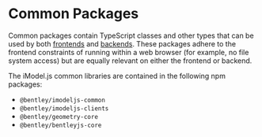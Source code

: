 # Common Packages

Common packages contain TypeScript classes and other types that can be used by both [frontends](../frontend/index.md) and [backends](../backend/index.md).
These packages adhere to the frontend constraints of running within a web browser (for example, no file system access) but are equally relevant on either the frontend or backend.

The iModel.js common libraries are contained in the following npm packages:

* `@bentley/imodeljs-common`
* `@bentley/imodeljs-clients`
* `@bentley/geometry-core`
* `@bentley/bentleyjs-core`
